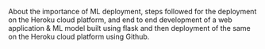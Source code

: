 
About the importance of ML deployment, steps followed for the deployment on the Heroku cloud platform, and end to end development of a web application & ML model built using flask and then deployment of the same on the Heroku cloud platform using Github.
